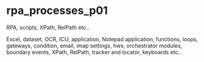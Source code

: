 # rpa_processes_p01
RPA, scripts, XPath, RelPath etc..


Excel, dataset, OCR, ICU, application, Notepad application, functions, loops, gateways, condition, email, imap settings, hws, orchestrator modules, boundary events, XPath, RelPath, tracker and locator, keyboards etc..
